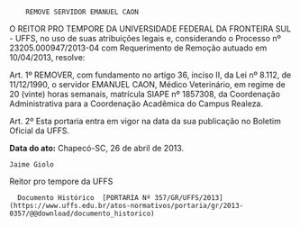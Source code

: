         REMOVE SERVIDOR EMANUEL CAON  

O REITOR PRO TEMPORE DA UNIVERSIDADE FEDERAL DA FRONTEIRA SUL - UFFS, no uso de suas atribuições legais e, considerando o Processo nº 23205.000947/2013-04 com Requerimento de Remoção autuado em 10/04/2013, resolve:

 Art. 1º REMOVER, com fundamento no artigo 36, inciso II, da Lei nº 8.112, de 11/12/1990, o servidor EMANUEL CAON, Médico Veterinário, em regime de 20 (vinte) horas semanais, matrícula SIAPE nº 1857308, da Coordenação Administrativa para a Coordenação Acadêmica do Campus Realeza.

 Art. 2º Esta portaria entra em vigor na data da sua publicação no Boletim Oficial da UFFS.

   **Data do ato:** Chapecó-SC, 26 de abril de 2013.   
 

    Jaime Giolo   
 Reitor pro tempore da UFFS 

      Documento Histórico  [PORTARIA Nº 357/GR/UFFS/2013](https://www.uffs.edu.br/atos-normativos/portaria/gr/2013-0357/@@download/documento_historico)     
      